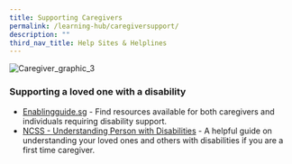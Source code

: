 ```yaml
---
title: Supporting Caregivers
permalink: /learning-hub/caregiversupport/
description: ""
third_nav_title: Help Sites & Helplines
---
```

![Caregiver_graphic_3](https://www.moh.gov.sg/images/librariesprovider5/default-album/caregiver_graphic_3.jpg?sfvrsn=bcdc039c_0)

### Supporting a loved one with a disability
*  [Enablingguide.sg](https://www.enablingguide.sg/my-guide)  - Find resources available for both caregivers and individuals requiring disability support.
* [NCSS - Understanding Person with Disabilities](https://www.ncss.gov.sg/docs/default-source/ncss-publications-doc/pdfdocument/understanding-persons-with-disabilities-removing-barriers-pdf.pdf) - A helpful guide on understanding your loved ones and others with disabilities if you are a first time caregiver.